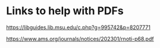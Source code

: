 # Links to help with PDFs

https://libguides.lib.msu.edu/c.php?g=995742&p=8207771

https://www.ams.org/journals/notices/202301/rnoti-p68.pdf
